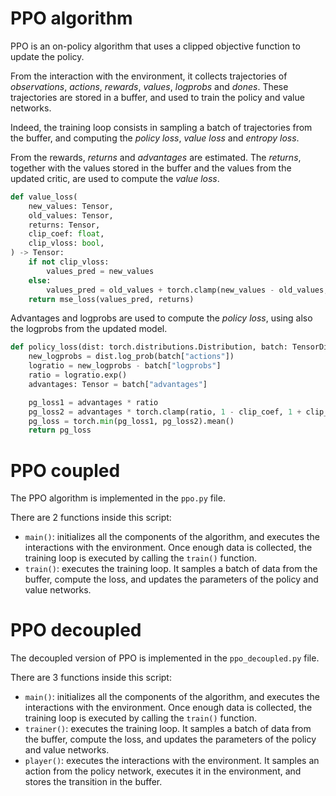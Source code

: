 # PPO algorithm
PPO is an on-policy algorithm that uses a clipped objective function to update the policy.

From the interaction with the environment, it collects trajectories of *observations*, *actions*, *rewards*, *values*, *logprobs* and *dones*. These trajectories are stored in a buffer, and used to train the policy and value networks.

Indeed, the training loop consists in sampling a batch of trajectories from the buffer, and computing the *policy loss*, *value loss* and *entropy loss*.

From the rewards, *returns* and *advantages* are estimated. The *returns*, together with the values stored in the buffer and the values from the updated critic, are used to compute the *value loss*. 

```python
def value_loss(
    new_values: Tensor,
    old_values: Tensor,
    returns: Tensor,
    clip_coef: float,
    clip_vloss: bool,
) -> Tensor:
    if not clip_vloss:
        values_pred = new_values
    else:
        values_pred = old_values + torch.clamp(new_values - old_values, -clip_coef, clip_coef)
    return mse_loss(values_pred, returns)
```

Advantages and logprobs are used to compute the *policy loss*, using also the logprobs from the updated model.

```python
def policy_loss(dist: torch.distributions.Distribution, batch: TensorDict, clip_coef: float) -> Tensor:
    new_logprobs = dist.log_prob(batch["actions"])
    logratio = new_logprobs - batch["logprobs"]
    ratio = logratio.exp()
    advantages: Tensor = batch["advantages"]

    pg_loss1 = advantages * ratio
    pg_loss2 = advantages * torch.clamp(ratio, 1 - clip_coef, 1 + clip_coef)
    pg_loss = torch.min(pg_loss1, pg_loss2).mean()
    return pg_loss
```

# PPO coupled
The PPO algorithm is implemented in the `ppo.py` file. 

There are 2 functions inside this script:
  * `main()`: initializes all the components of the algorithm, and executes the interactions with the environment. Once enough data is collected, the training loop is executed by calling the `train()` function.
  * `train()`: executes the training loop. It samples a batch of data from the buffer, compute the loss, and updates the parameters of the policy and value networks.

# PPO decoupled
The decoupled version of PPO is implemented in the `ppo_decoupled.py` file.

There are 3 functions inside this script:
  * `main()`: initializes all the components of the algorithm, and executes the interactions with the environment. Once enough data is collected, the training loop is executed by calling the `train()` function.
  * `trainer()`: executes the training loop. It samples a batch of data from the buffer, compute the loss, and updates the parameters of the policy and value networks.
  * `player()`: executes the interactions with the environment. It samples an action from the policy network, executes it in the environment, and stores the transition in the buffer.